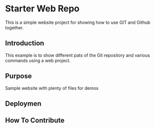 # Starter Web Repo

This is a simple website project for showing how to use GIT and Github together. 

## Introduction

This example is to show different pats of the Git repository and various commands using a web project.

## Purpose

Sample website with plenty of files for demos

## Deploymen

## How To Contribute

